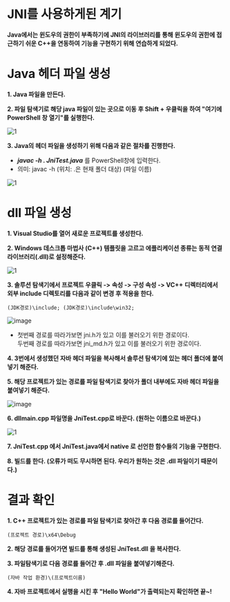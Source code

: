 JNI를 사용하게된 계기
=
**Java에서는 윈도우의 권한이 부족하기에 JNI의 라이브러리를 통해 윈도우의 권한에 접근하기 쉬운 C++을 연동하여 기능을 구현하기 위해 연습하게 되었다.**

Java 헤더 파일 생성
=
**1. Java 파일을 만든다.**

**2. 파일 탐색기로 해당 java 파일이 있는 곳으로 이동 후 Shift + 우클릭을 하여 "여기에 PowerShell 창 열기"를 실행한다.**

![1](https://github.com/KRMorando/Java_Jni/assets/16814507/f398c901-beca-4f9f-b939-5444ae1e99a2)

**3. Java의 헤더 파일을 생성하기 위해 다음과 같은 절차를 진행한다.**
   * _**javac -h . JniTest.java**_ 를 PowerShell창에 입력한다.
   * 의미: javac -h (위치: .은 현재 폴더 대상) (파일 이름)

   ![1](https://github.com/KRMorando/Java_Jni/assets/16814507/37caf481-ec25-4efd-8514-05e325386df8)

dll 파일 생성
=
**1. Visual Studio를 열어 새로운 프로젝트를 생성한다.**

**2. Windows 데스크톱 마법사 (C++) 템플릿을 고르고 에플리케이션 종류는 동적 연결 라이브러리(.dll)로 설정해준다.**

![1](https://github.com/KRMorando/Java_Jni/assets/16814507/303695db-3623-4f58-bb5a-3bd74fdfdfb9)

**3. 솔루션 탐색기에서 프로젝트 우클릭 -> 속성 -> 구성 속성 -> VC++ 디렉터리에서 외부 include 디렉토리를 다음과 같이 변경 후 적용을 한다.**

    (JDK경로)\include; (JDK경로)\include\win32;

![image](https://github.com/KRMorando/Java_Jni/assets/16814507/5babe759-83fc-4664-9632-220ce759331e)
   
   * 첫번째 경로를 따라가보면 jni.h가 있고 이를 불러오기 위한 경로이다.<br>
   두번째 경로를 따라가보면 jni_md.h가 있고 이를 불러오기 위한 경로이다.
     
**4. 3번에서 생성했던 자바 헤더 파일을 복사해서 솔루션 탐색기에 있는 헤더 폴더에 붙여넣기 해준다.**

**5. 해당 프로젝트가 있는 경로를 파일 탐색기로 찾아가 폴더 내부에도 자바 헤더 파일을 붙여넣기 해준다.**

![image](https://github.com/KRMorando/Java_Jni/assets/16814507/b8949083-002e-41b7-93b8-94296852f73f)

**6. dllmain.cpp 파일명을 JniTest.cpp로 바꾼다. (원하는 이름으로 바꾼다.)**

![1](https://github.com/KRMorando/Java_Jni/assets/16814507/b590e5fd-d77c-4f08-bab5-951e3fa053d4)

**7. JniTest.cpp 에서 JniTest.java에서 native 로 선언한 함수들의 기능을 구현한다.**

**8. 빌드를 한다. (오류가 떠도 무시하면 된다. 우리가 원하는 것은 .dll 파일이기 때문이다.)**

결과 확인
=
**1. C++ 프로젝트가 있는 경로를 파일 탐색기로 찾아간 후 다음 경로를 들어간다.**

    (프로젝트 경로)\x64\Debug
    
**2. 해당 경로를 들어가면 빌드를 통해 생성된 JniTest.dll 을 복사한다.**

**3. 파일탐색기로 다음 경로를 들어간 후 .dll 파일을 붙여넣기해준다.**

    (자바 작업 환경)\(프로젝트이름)

**4. 자바 프로젝트에서 실행을 시킨 후 "Hello World"가 출력되는지 확인하면 끝~!**
